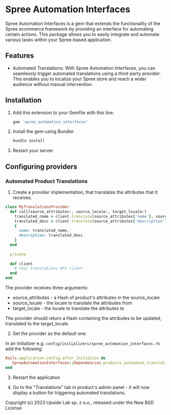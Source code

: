 # Spree Automation Interfaces

Spree Automation Interfaces is a gem that extends the functionality of the Spree ecommerce framework by providing an interface for automating certain actions. This package allows you to easily integrate and automate various tasks within your Spree-based application.

## Features

- Automated Translations: With Spree Automation Interfaces, you can seamlessly trigger automated translations using a third-party provider. This enables you to localize your Spree store and reach a wider audience without manual intervention.


## Installation

1. Add this extension to your Gemfile with this line:

    ```ruby
    gem 'spree_automation_interfaces'
    ```

2. Install the gem using Bundler

    ```ruby
    bundle install
    ```

3. Restart your server

## Configuring providers

### Automated Product Translations

1. Create a provider implementation, that translates the attributes that it receives.

```ruby
class MyTranslationsProvider
  def call(source_attributes:, source_locale:, target_locale:)
    translated_name = client.translate(source_attributes['name'], source_locale, target_locale)
    translated_desc = client.translate(source_attributes['description'], source_locale, target_locale)
    {
      name: translated_name,
      description: translated_desc
    }
  end
   
  private 
   
  def client
    # Your translations API client
  end
end
```
   
The provider receives three arguments:
- source_attributes - a Hash of product's attributes in the source_locale
- source_locale - the locale to translate the attributes from
- target_locale - the locale to translate the attributes to

The provider should return a Hash containing the attributes to be updated, translated to the target_locale.

2. Set the provider as the default one:

In an initializer e.g. `config/initializers/spree_automation_interfaces.rb` add the following:

```ruby
Rails.application.config.after_initialize do
   SpreeAutomationInterfaces::Dependencies.products_automated_translations_provider = 'MyAutomatedTranslationsProvider'
end
```

3. Restart the application

4. Go to the "Translations" tab in product's admin panel - it will now display a button for triggering automated translations.

Copyright (c) 2023 Upside Lab sp. z o.o., released under the New BSD License
